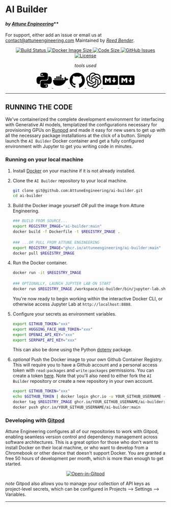 # AI Builder
#### _by [Attune Engineering](https://attuneengineering.com/)_**
For support, either add an issue or email us at contact@attuneengineering.com
Maintained by _[Reed Bender](https://github.com/mrbende)_.

<div align="center">
  <!-- Build Status -->
  <a href="https://github.com/AttuneEngineering/ai-builder/actions">
    <img src="https://github.com/AttuneEngineering/ai-builder/actions/workflows/main.yml/badge.svg" alt="Build Status" />
  </a>
  <!-- Docker Image Size -->
  <a href="">
    <img src="https://img.shields.io/docker/image-size/attuneengineering/ai-builder/main" alt="Docker Image Size" />
  </a>
  <!-- Code Size -->
  <a href="">
    <img src="https://img.shields.io/github/languages/code-size/attuneengineering/ai-builder" alt="Code Size" />
  </a>
  <!-- GitHub Issues -->
  <a href="https://github.com/attuneengineering/ai-builder/issues">
    <img src="https://img.shields.io/github/issues/attuneengineering/ai-builder.svg" alt="GitHub Issues" />
  </a>
  <!-- License -->
  <a href="https://opensource.org/licenses/MIT">
    <img src="https://img.shields.io/badge/license-MIT-blue.svg" alt="License" />
  </a>
</div>

<div align="center">
  <p><em>tools used</em></p>
  <a href="">
    <img src="assets/icons/python.svg" alt="Python" />
  </a>
  <a href="">
    <img src="assets/icons/docker.svg" alt="Docker" />
  </a>
  <a href="">
    <img src="assets/icons/github.svg" alt="Github" />
  </a>
  <a href="">
    <img src="assets/icons/openai.svg" alt="OpenAI" />
  </a>
  <a href="">
    <img src="assets/icons/markdown.svg" alt="Markdown" />
  </a>
  <a href="">
    <img src="assets/icons/markdown.svg" alt="Markdown" />
  </a>
</div>

---

## RUNNING THE CODE

We've containerized the complete development environment for interfacing with Generative AI models, templatized the configurations necessary for provisioning GPUs on <a href="https://runpod.io?ref=zdeyr0zx">Runpod</a> and made it easy for new users to get up with all the necessary package installations at the click of a button. Simply launch the `AI Builder` Docker container and get a fully configured environment with Jupyter to get you writing code in minutes.

### Running on your local machine

1. Install [Docker](https://docs.docker.com/get-docker/) on your machine if it is not already installed.

2. Clone the `AI Builder` repository to your local machine.
    ```bash
    git clone git@github.com:AttuneEngineering/ai-builder.git
    cd ai-builder
    ```

3. Build the Docker image yourself _OR_ pull the image from Attune Engineering.
    ```bash
    ### BUILD FROM SOURCE...
    export REGISTRY_IMAGE="ai-builder:main"
    docker build -f Dockerfile -t $REGISTRY_IMAGE .

    ### ...OR PULL FROM ATTUNE ENGINEERING
    export REGISTRY_IMAGE="ghcr.io/attuneengineering/ai-builder:main"
    docker pull $REGISTRY_IMAGE
    ```

4. Run the Docker container.
    ```bash
    docker run -it $REGISTRY_IMAGE

    ### OPTIONALLY, LAUNCH JUPYTER LAB ON START
    docker run $REGISTRY_IMAGE /workspace/ai-builder/bin/jupyter-lab.sh
    ```
    You're now ready to begin working within the interactive Docker CLI, or otherwise access Jupyter Lab at `http://localhost:8888`.

5. Configure your secrets as environment variables.
    ```bash
    export GITHUB_TOKEN="xxx"
    export HUGGING_FACE_HUB_TOKEN="xxx"
    export OPENAI_API_KEY="xxx"
    export SERPAPI_API_KEY="xxx"
    ```
    This can also be done using the Python [dotenv](https://configu.com/blog/using-py-dotenv-python-dotenv-package-to-manage-env-variables/) package.

6. _optional_ Push the Docker image to your own Github Container Registry.
    This will require you to have a Github account and a personal access token with `read:packages` and `write:packages` permissions. You can create a token [here](https://github.com/settings/tokens). Note that you'll also need to either fork the `AI Builder` repository or create a new repository in your own account.
    ```bash
    export GITHUB_TOKEN="xxx" 
    echo $GITHUB_TOKEN | docker login ghcr.io -u YOUR_GITHUB_USERNAME --password-stdin
    docker tag $REGISTRY_IMAGE ghcr.io/YOUR_GITHUB_USERNAME/ai-builder:main
    docker push ghcr.io/YOUR_GITHUB_USERNAME/ai-builder:main
    ```

### Developing with [Gitpod](https://www.gitpod.io/docs/configure/workspaces/)

Attune Engineering configures all of our repositories to work with Gitpod, enabling seamless version control and dependency management across software architectures. This is a great option for those who don't want to install Docker on their local machine, or who want to develop from a Chromebook or other device that doesn't support Docker. You are granted a free 50 hours of development per month, which is more than enough to get started.

<div align="center">
    <a href="https://gitpod.io/#https://github.com/AttuneEngineering/ai-builder"><img src="https://gitpod.io/button/open-in-gitpod.svg" alt="Open-in-Gitpod"></a>
</div>

_note_ Gitpod also allows you to manage your collection of API keys as project-level secrets, which can be configured in Projects --> Settings --> Variables. 

---

